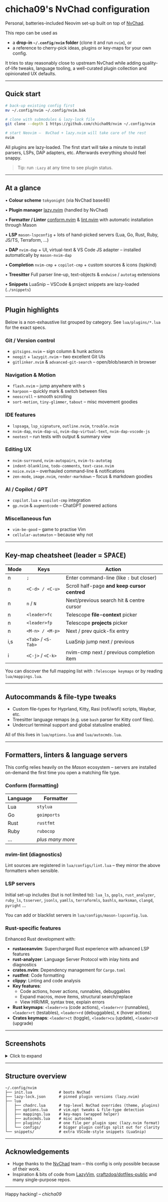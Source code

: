 # chicha09's NvChad configuration

Personal, batteries-included Neovim set-up built on top of [NvChad](https://github.com/NvChad/NvChad).

This repo can be used as

- a **drop-in `~/.config/nvim` folder** (clone it and run `nvim`), or
- a reference to cherry-pick ideas, plugins or key-maps for your own config.

It tries to stay reasonably close to upstream NvChad while adding quality-of-life tweaks, language tooling, a well-curated plugin collection and opinionated UX defaults.

---

## Quick start

```bash
# back-up existing config first
mv ~/.config/nvim ~/.config/nvim.bak

# clone with submodules & lazy-lock file
git clone --depth 1 https://github.com/chicha09/nvim ~/.config/nvim

# start Neovim –  NvChad + lazy.nvim will take care of the rest
nvim
```

All plugins are lazy-loaded. The first start will take a minute to install
parsers, LSPs, DAP adapters, etc. Afterwards everything should feel snappy.

> Tip: run `:Lazy` at any time to see plugin status.

---

## At a glance

• **Colour scheme** `tokyonight` (via NvChad base46)

• **Plugin manager** [lazy.nvim](https://github.com/folke/lazy.nvim) (handled by NvChad)

• **Formatter / Linter** [conform.nvim](https://github.com/stevearc/conform.nvim) & [lint.nvim](https://github.com/mfussenegger/nvim-lint) with automatic installation through Mason

• **LSP** `mason-lspconfig` + lots of hand-picked servers (Lua, Go, Rust, Ruby, JS/TS, Terraform, …)

• **DAP** `nvim-dap` + UI, virtual-text & VS Code JS adapter – installed automatically by `mason-nvim-dap`

• **Completion** `nvim-cmp` + `copilot-cmp` + custom sources & icons (lspkind)

• **Treesitter** Full parser line-up, text-objects & `endwise` / `autotag` extensions

• **Snippets** LuaSnip – VSCode & project snippets are lazy-loaded (`./snippets`)

---

## Plugin highlights

Below is a non-exhaustive list grouped by category. See `lua/plugins/*.lua` for the exact specs.

### Git / Version control

- `gitsigns.nvim` – sign column & hunk actions
- `neogit` + `lazygit.nvim` – two excellent Git UIs
- `gitlinker.nvim` & `advanced-git-search` – open/blob/search in browser

### Navigation & Motion

- `flash.nvim` – jump anywhere with <kbd>s</kbd>
- `harpoon` – quickly mark & switch between files
- `neoscroll` – smooth scrolling
- `sort-motion`, `tiny-glimmer`, `tabout` – misc movement goodies

### IDE features

- `lspsaga`, `lsp_signature`, `outline.nvim`, `trouble.nvim`
- `nvim-dap`, `nvim-dap-ui`, `nvim-dap-virtual-text`, `nvim-dap-vscode-js`
- `neotest` – run tests with output & summary view

### Editing UX

- `nvim-surround`, `nvim-autopairs`, `nvim-ts-autotag`
- `indent-blankline`, `todo-comments`, `text-case.nvim`
- `noice.nvim` – overhauled command-line & notifications
- `zen-mode`, `image.nvim`, `render-markdown` – focus & markdown goodies

### AI / Copilot / GPT

- `copilot.lua` + `copilot-cmp` integration
- `gp.nvim` & `augmentcode` – ChatGPT powered actions

### Miscellaneous fun

- `vim-be-good` – game to practise Vim
- `cellular-automaton` – because why not

---

## Key-map cheatsheet (leader = <kbd>SPACE</kbd>)

| Mode | Keys                | Action                                       |
| ---- | ------------------- | -------------------------------------------- |
| n    | `;`                 | Enter command-line (like `:` but closer)     |
| n    | `<C-d> / <C-u>`     | Scroll half-page **and keep cursor centred** |
| n    | `n` / `N`           | Next/previous search hit & centre cursor     |
| n    | `<leader>fc`        | Telescope **file-context** picker            |
| n    | `<leader>fp`        | Telescope **projects** picker                |
| n    | `<M-n> / <M-p>`     | Next / prev quick-fix entry                  |
| i,s  | `<Tab>` / `<S-Tab>` | LuaSnip jump next / previous                 |
| i    | `<C-j>` / `<C-k>`   | nvim-cmp next / previous completion item     |

You can discover the full mapping list with `:Telescope keymaps` or by reading `lua/mappings.lua`.

---

## Autocommands & file-type tweaks

- Custom file-types for Hyprland, Kitty, Rasi (rofi/wofi) scripts, Waybar, etc.
- Treesitter language remaps (e.g. use `bash` parser for Kitty conf files).
- Undercurl terminal support and global statusline enabled.

All of this lives in `lua/options.lua` and `lua/autocmds.lua`.

---

## Formatters, linters & language servers

This config relies heavily on the _Mason_ ecosystem – servers are installed
on-demand the first time you open a matching file type.

### Conform (formatting)

| Language | Formatter        |
| -------- | ---------------- |
| Lua      | `stylua`         |
| Go       | `goimports`      |
| Rust     | `rustfmt`        |
| Ruby     | `rubocop`        |
| …        | _plus many more_ |

### nvim-lint (diagnostics)

Lint sources are registered in `lua/configs/lint.lua` – they mirror the above
formatters when sensible.

### LSP servers

Initial set-up includes (but is not limited to): `lua_ls`, `gopls`, `rust_analyzer`,
`ruby_ls`, `tsserver`, `jsonls`, `yamlls`, `terraformls`, `bashls`, `marksman`,
`clangd`, `pyright` …

You can add or blacklist servers in `lua/configs/mason-lspconfig.lua`.

### Rust-specific features

Enhanced Rust development with:

- **rustaceanvim**: Supercharged Rust experience with advanced LSP features
- **rust-analyzer**: Language Server Protocol with inlay hints and diagnostics
- **crates.nvim**: Dependency management for `Cargo.toml`
- **rustfmt**: Code formatting
- **clippy**: Linting and code analysis
- **Key features**:
  - Code actions, hover actions, runnables, debuggables
  - Expand macros, move items, structural search/replace
  - View HIR/MIR, syntax tree, explain errors
- **Rust keymaps**: `<leader>ra` (code actions), `<leader>rr` (runnables), `<leader>rt` (testables), `<leader>rd` (debuggables), `K` (hover actions)
- **Crates keymaps**: `<leader>ct` (toggle), `<leader>cu` (update), `<leader>cU` (upgrade)

---

## Screenshots

<details>
<summary>Click to expand</summary>

![nvchad-dashboard](https://user-images.githubusercontent.com/0/placeholder-dashboard.png)

![coding-view](https://user-images.githubusercontent.com/0/placeholder-code.png)

</details>

---

## Structure overview

```
~/.config/nvim
├── init.lua            # boots NvChad
├── lazy-lock.json      # pinned plugin versions (lazy.nvim)
├── lua
│   ├── chadrc.lua      # top-level NvChad overrides (theme, plugins)
│   ├── options.lua     # vim.opt tweaks & file-type detection
│   ├── mappings.lua    # key-maps (wrapped helper)
│   ├── autocmds.lua    # misc autocmds
│   ├── plugins/        # one file per plugin spec (lazy.nvim format)
│   └── configs/        # bigger plugin configs split out for clarity
└── snippets/           # extra VSCode-style snippets (LuaSnip)
```

---

## Acknowledgements

- Huge thanks to the [NvChad](https://github.com/NvChad/NvChad) team – this
  config is only possible because of their work.
- Inspiration & bits of code from
  [LazyVim](https://github.com/LazyVim/LazyVim),
  [craftzdog/dotfiles-public](https://github.com/craftzdog/dotfiles-public)
  and many single-purpose repos.

---

Happy hacking! – _chicha09_
